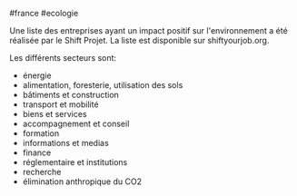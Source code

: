 #france #ecologie

Une liste des entreprises ayant un impact positif sur l'environnement a été réalisée par le Shift Projet. La liste est disponible sur shiftyourjob.org.

Les différents secteurs sont:
- énergie
- alimentation, foresterie, utilisation des sols
- bâtiments et construction
- transport et mobilité
- biens et services 
- accompagnement et conseil 
- formation 
- informations et medias
- finance 
- réglementaire et institutions 
- recherche 
- élimination anthropique du CO2
